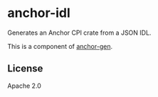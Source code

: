 # anchor-idl

Generates an Anchor CPI crate from a JSON IDL.

This is a component of [anchor-gen](https://github.com/fragmetric-labs/solana-anchor-rust).

## License

Apache 2.0
